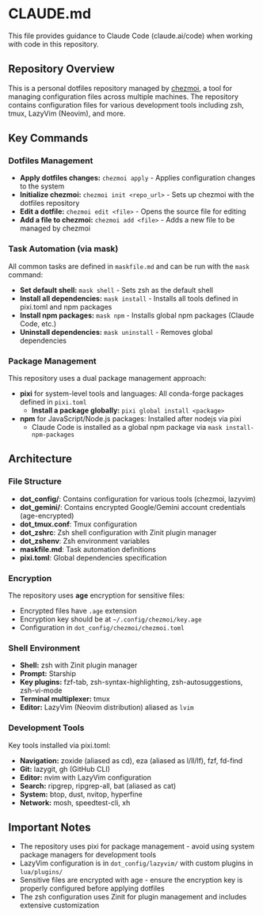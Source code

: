 # CLAUDE.md

This file provides guidance to Claude Code (claude.ai/code) when working with code in this repository.

## Repository Overview

This is a personal dotfiles repository managed by [chezmoi](https://www.chezmoi.io/), a tool for managing configuration files across multiple machines. The repository contains configuration files for various development tools including zsh, tmux, LazyVim (Neovim), and more.

## Key Commands

### Dotfiles Management
- **Apply dotfiles changes:** `chezmoi apply` - Applies configuration changes to the system
- **Initialize chezmoi:** `chezmoi init <repo_url>` - Sets up chezmoi with the dotfiles repository
- **Edit a dotfile:** `chezmoi edit <file>` - Opens the source file for editing
- **Add a file to chezmoi:** `chezmoi add <file>` - Adds a new file to be managed by chezmoi

### Task Automation (via mask)
All common tasks are defined in `maskfile.md` and can be run with the `mask` command:
- **Set default shell:** `mask shell` - Sets zsh as the default shell
- **Install all dependencies:** `mask install` - Installs all tools defined in pixi.toml and npm packages
- **Install npm packages:** `mask npm` - Installs global npm packages (Claude Code, etc.)
- **Uninstall dependencies:** `mask uninstall` - Removes global dependencies

### Package Management
This repository uses a dual package management approach:
- **pixi** for system-level tools and languages: All conda-forge packages defined in `pixi.toml`
  - **Install a package globally:** `pixi global install <package>`
- **npm** for JavaScript/Node.js packages: Installed after nodejs via pixi
  - Claude Code is installed as a global npm package via `mask install-npm-packages`

## Architecture

### File Structure
- **dot_config/**: Contains configuration for various tools (chezmoi, lazyvim)
- **dot_gemini/**: Contains encrypted Google/Gemini account credentials (age-encrypted)
- **dot_tmux.conf**: Tmux configuration
- **dot_zshrc**: Zsh shell configuration with Zinit plugin manager
- **dot_zshenv**: Zsh environment variables
- **maskfile.md**: Task automation definitions
- **pixi.toml**: Global dependencies specification

### Encryption
The repository uses **age** encryption for sensitive files:
- Encrypted files have `.age` extension
- Encryption key should be at `~/.config/chezmoi/key.age`
- Configuration in `dot_config/chezmoi/chezmoi.toml`

### Shell Environment
- **Shell:** zsh with Zinit plugin manager
- **Prompt:** Starship
- **Key plugins:** fzf-tab, zsh-syntax-highlighting, zsh-autosuggestions, zsh-vi-mode
- **Terminal multiplexer:** tmux
- **Editor:** LazyVim (Neovim distribution) aliased as `lvim`

### Development Tools
Key tools installed via pixi.toml:
- **Navigation:** zoxide (aliased as cd), eza (aliased as l/ll/lf), fzf, fd-find
- **Git:** lazygit, gh (GitHub CLI)
- **Editor:** nvim with LazyVim configuration
- **Search:** ripgrep, ripgrep-all, bat (aliased as cat)
- **System:** btop, dust, nvitop, hyperfine
- **Network:** mosh, speedtest-cli, xh

## Important Notes

- The repository uses pixi for package management - avoid using system package managers for development tools
- LazyVim configuration is in `dot_config/lazyvim/` with custom plugins in `lua/plugins/`
- Sensitive files are encrypted with age - ensure the encryption key is properly configured before applying dotfiles
- The zsh configuration uses Zinit for plugin management and includes extensive customization